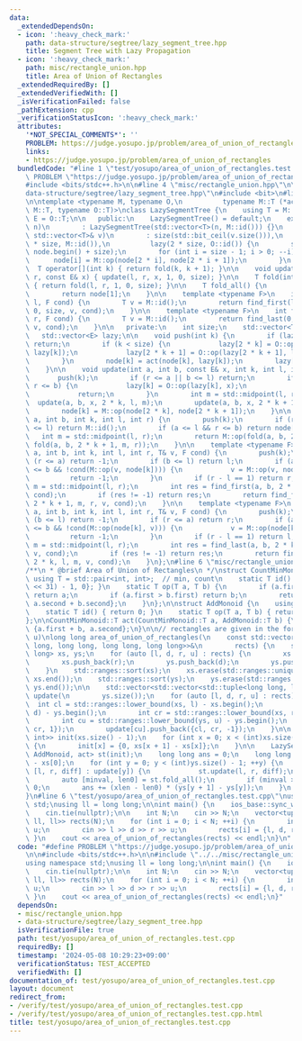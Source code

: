```yaml
---
data:
  _extendedDependsOn:
  - icon: ':heavy_check_mark:'
    path: data-structure/segtree/lazy_segment_tree.hpp
    title: Segment Tree with Lazy Propagation
  - icon: ':heavy_check_mark:'
    path: misc/rectangle_union.hpp
    title: Area of Union of Rectangles
  _extendedRequiredBy: []
  _extendedVerifiedWith: []
  _isVerificationFailed: false
  _pathExtension: cpp
  _verificationStatusIcon: ':heavy_check_mark:'
  attributes:
    '*NOT_SPECIAL_COMMENTS*': ''
    PROBLEM: https://judge.yosupo.jp/problem/area_of_union_of_rectangles
    links:
    - https://judge.yosupo.jp/problem/area_of_union_of_rectangles
  bundledCode: "#line 1 \"test/yosupo/area_of_union_of_rectangles.test.cpp\"\n#define\
    \ PROBLEM \"https://judge.yosupo.jp/problem/area_of_union_of_rectangles\"\n\n\
    #include <bits/stdc++.h>\n\n#line 4 \"misc/rectangle_union.hpp\"\n\n#line 3 \"\
    data-structure/segtree/lazy_segment_tree.hpp\"\n#include <bit>\n#line 6 \"data-structure/segtree/lazy_segment_tree.hpp\"\
    \n\ntemplate <typename M, typename O,\n          typename M::T (*act)(typename\
    \ M::T, typename O::T)>\nclass LazySegmentTree {\n    using T = M::T;\n    using\
    \ E = O::T;\n\n   public:\n    LazySegmentTree() = default;\n    explicit LazySegmentTree(int\
    \ n)\n        : LazySegmentTree(std::vector<T>(n, M::id())) {}\n    explicit LazySegmentTree(const\
    \ std::vector<T>& v)\n        : size(std::bit_ceil(v.size())),\n          node(2\
    \ * size, M::id()),\n          lazy(2 * size, O::id()) {\n        std::ranges::copy(v,\
    \ node.begin() + size);\n        for (int i = size - 1; i > 0; --i) {\n      \
    \      node[i] = M::op(node[2 * i], node[2 * i + 1]);\n        }\n    }\n\n  \
    \  T operator[](int k) { return fold(k, k + 1); }\n\n    void update(int l, int\
    \ r, const E& x) { update(l, r, x, 1, 0, size); }\n\n    T fold(int l, int r)\
    \ { return fold(l, r, 1, 0, size); }\n\n    T fold_all() {\n        push(1);\n\
    \        return node[1];\n    }\n\n    template <typename F>\n    int find_first(int\
    \ l, F cond) {\n        T v = M::id();\n        return find_first(l, size, 1,\
    \ 0, size, v, cond);\n    }\n\n    template <typename F>\n    int find_last(int\
    \ r, F cond) {\n        T v = M::id();\n        return find_last(0, r, 1, 0, size,\
    \ v, cond);\n    }\n\n   private:\n    int size;\n    std::vector<T> node;\n \
    \   std::vector<E> lazy;\n\n    void push(int k) {\n        if (lazy[k] == O::id())\
    \ return;\n        if (k < size) {\n            lazy[2 * k] = O::op(lazy[2 * k],\
    \ lazy[k]);\n            lazy[2 * k + 1] = O::op(lazy[2 * k + 1], lazy[k]);\n\
    \        }\n        node[k] = act(node[k], lazy[k]);\n        lazy[k] = O::id();\n\
    \    }\n\n    void update(int a, int b, const E& x, int k, int l, int r) {\n \
    \       push(k);\n        if (r <= a || b <= l) return;\n        if (a <= l &&\
    \ r <= b) {\n            lazy[k] = O::op(lazy[k], x);\n            push(k);\n\
    \            return;\n        }\n        int m = std::midpoint(l, r);\n      \
    \  update(a, b, x, 2 * k, l, m);\n        update(a, b, x, 2 * k + 1, m, r);\n\
    \        node[k] = M::op(node[2 * k], node[2 * k + 1]);\n    }\n\n    T fold(int\
    \ a, int b, int k, int l, int r) {\n        push(k);\n        if (r <= a || b\
    \ <= l) return M::id();\n        if (a <= l && r <= b) return node[k];\n     \
    \   int m = std::midpoint(l, r);\n        return M::op(fold(a, b, 2 * k, l, m),\
    \ fold(a, b, 2 * k + 1, m, r));\n    }\n\n    template <typename F>\n    int find_first(int\
    \ a, int b, int k, int l, int r, T& v, F cond) {\n        push(k);\n        if\
    \ (r <= a) return -1;\n        if (b <= l) return l;\n        if (a <= l && r\
    \ <= b && !cond(M::op(v, node[k]))) {\n            v = M::op(v, node[k]);\n  \
    \          return -1;\n        }\n        if (r - l == 1) return r;\n        int\
    \ m = std::midpoint(l, r);\n        int res = find_first(a, b, 2 * k, l, m, v,\
    \ cond);\n        if (res != -1) return res;\n        return find_first(a, b,\
    \ 2 * k + 1, m, r, v, cond);\n    }\n\n    template <typename F>\n    int find_last(int\
    \ a, int b, int k, int l, int r, T& v, F cond) {\n        push(k);\n        if\
    \ (b <= l) return -1;\n        if (r <= a) return r;\n        if (a <= l && r\
    \ <= b && !cond(M::op(node[k], v))) {\n            v = M::op(node[k], v);\n  \
    \          return -1;\n        }\n        if (r - l == 1) return l;\n        int\
    \ m = std::midpoint(l, r);\n        int res = find_last(a, b, 2 * k + 1, m, r,\
    \ v, cond);\n        if (res != -1) return res;\n        return find_last(a, b,\
    \ 2 * k, l, m, v, cond);\n    }\n};\n#line 6 \"misc/rectangle_union.hpp\"\n\n\
    /**\n * @brief Area of Union of Rectangles\n */\nstruct CountMinMonoid {\n   \
    \ using T = std::pair<int, int>;  // min, count\n    static T id() { return {(1u\
    \ << 31) - 1, 0}; }\n    static T op(T a, T b) {\n        if (a.first < b.first)\
    \ return a;\n        if (a.first > b.first) return b;\n        return {a.first,\
    \ a.second + b.second};\n    }\n};\n\nstruct AddMonoid {\n    using T = int;\n\
    \    static T id() { return 0; }\n    static T op(T a, T b) { return a + b; }\n\
    };\n\nCountMinMonoid::T act(CountMinMonoid::T a, AddMonoid::T b) {\n    return\
    \ {a.first + b, a.second};\n}\n\n// rectangles are given in the form (l, d, r,\
    \ u)\nlong long area_of_union_of_rectangles(\n    const std::vector<std::tuple<long\
    \ long, long long, long long, long long>>&\n        rects) {\n    std::vector<long\
    \ long> xs, ys;\n    for (auto [l, d, r, u] : rects) {\n        xs.push_back(l);\n\
    \        xs.push_back(r);\n        ys.push_back(d);\n        ys.push_back(u);\n\
    \    }\n    std::ranges::sort(xs);\n    xs.erase(std::ranges::unique(xs).begin(),\
    \ xs.end());\n    std::ranges::sort(ys);\n    ys.erase(std::ranges::unique(ys).begin(),\
    \ ys.end());\n\n    std::vector<std::vector<std::tuple<long long, long long, int>>>\
    \ update(\n        ys.size());\n    for (auto [l, d, r, u] : rects) {\n      \
    \  int cl = std::ranges::lower_bound(xs, l) - xs.begin();\n        int cd = std::ranges::lower_bound(ys,\
    \ d) - ys.begin();\n        int cr = std::ranges::lower_bound(xs, r) - xs.begin();\n\
    \        int cu = std::ranges::lower_bound(ys, u) - ys.begin();\n        update[cd].push_back({cl,\
    \ cr, 1});\n        update[cu].push_back({cl, cr, -1});\n    }\n\n    std::vector<std::pair<int,\
    \ int>> init(xs.size() - 1);\n    for (int x = 0; x < (int)xs.size() - 1; ++x)\
    \ {\n        init[x] = {0, xs[x + 1] - xs[x]};\n    }\n\n    LazySegmentTree<CountMinMonoid,\
    \ AddMonoid, act> st(init);\n    long long ans = 0;\n    long long xlen = xs.back()\
    \ - xs[0];\n    for (int y = 0; y < (int)ys.size() - 1; ++y) {\n        for (auto\
    \ [l, r, diff] : update[y]) {\n            st.update(l, r, diff);\n        }\n\
    \        auto [minval, len0] = st.fold_all();\n        if (minval > 0) len0 =\
    \ 0;\n        ans += (xlen - len0) * (ys[y + 1] - ys[y]);\n    }\n    return ans;\n\
    }\n#line 6 \"test/yosupo/area_of_union_of_rectangles.test.cpp\"\nusing namespace\
    \ std;\nusing ll = long long;\n\nint main() {\n    ios_base::sync_with_stdio(false);\n\
    \    cin.tie(nullptr);\n\n    int N;\n    cin >> N;\n    vector<tuple<ll, ll,\
    \ ll, ll>> rects(N);\n    for (int i = 0; i < N; ++i) {\n        int l, d, r,\
    \ u;\n        cin >> l >> d >> r >> u;\n        rects[i] = {l, d, r, u};\n   \
    \ }\n    cout << area_of_union_of_rectangles(rects) << endl;\n}\n"
  code: "#define PROBLEM \"https://judge.yosupo.jp/problem/area_of_union_of_rectangles\"\
    \n\n#include <bits/stdc++.h>\n\n#include \"../../misc/rectangle_union.hpp\"\n\
    using namespace std;\nusing ll = long long;\n\nint main() {\n    ios_base::sync_with_stdio(false);\n\
    \    cin.tie(nullptr);\n\n    int N;\n    cin >> N;\n    vector<tuple<ll, ll,\
    \ ll, ll>> rects(N);\n    for (int i = 0; i < N; ++i) {\n        int l, d, r,\
    \ u;\n        cin >> l >> d >> r >> u;\n        rects[i] = {l, d, r, u};\n   \
    \ }\n    cout << area_of_union_of_rectangles(rects) << endl;\n}"
  dependsOn:
  - misc/rectangle_union.hpp
  - data-structure/segtree/lazy_segment_tree.hpp
  isVerificationFile: true
  path: test/yosupo/area_of_union_of_rectangles.test.cpp
  requiredBy: []
  timestamp: '2024-05-08 10:29:23+09:00'
  verificationStatus: TEST_ACCEPTED
  verifiedWith: []
documentation_of: test/yosupo/area_of_union_of_rectangles.test.cpp
layout: document
redirect_from:
- /verify/test/yosupo/area_of_union_of_rectangles.test.cpp
- /verify/test/yosupo/area_of_union_of_rectangles.test.cpp.html
title: test/yosupo/area_of_union_of_rectangles.test.cpp
---
```

